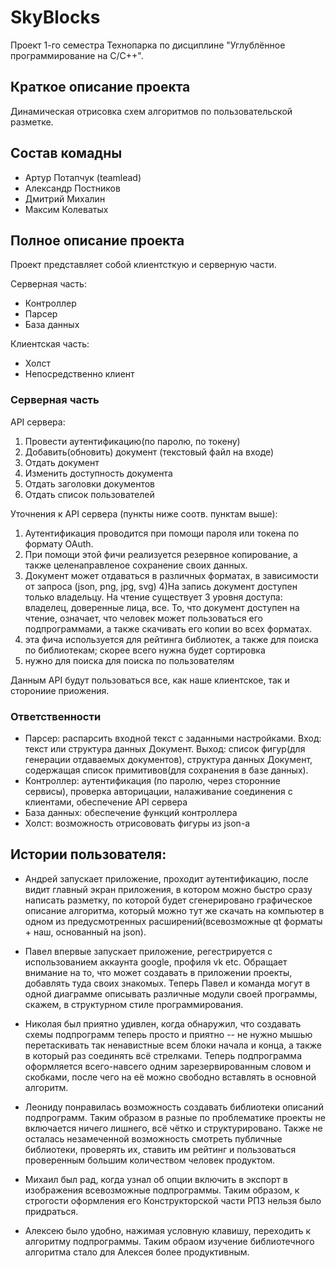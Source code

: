 # SkyBlocks
Проект 1-го семестра Технопарка по дисциплине "Углублённое программирование на C/C++".

## Краткое описание проекта
Динамическая отрисовка схем алгоритмов по пользовательской разметке.

## Состав комадны
- Артур Потапчук (teamlead)
- Александр Постников
- Дмитрий Михалин
- Максим Колеватых

## Полное описание проекта
Проект представляет собой клиентсткую и серверную части. 

Серверная часть:
- Контроллер
- Парсер
- База данных

Клиентская часть:
- Холст
- Непосредственно клиент

### Серверная часть

API сервера:
1) Провести аутентификацию(по паролю, по токену)
2) Добавить(обновить) документ (текстовый файл на входе)
3) Отдать документ
4) Изменить доступность документа
5) Отдать заголовки документов
6) Отдать список пользователей

Уточнения к API сервера (пункты ниже соотв. пунктам выше):
1) Аутентификация проводится при помощи пароля или токена по формату OAuth.
2) При помощи этой фичи реализуется резервное копирование, а также целенаправленое сохранение своих данных.
3) Документ может отдаваться в различных форматах, в зависимости от запроса (json, png, jpg, svg)
4)На запись документ доступен только владельцу.
На чтение существует 3 уровня доступа: владелец, доверенные лица, все.
То, что документ доступен на чтение, означает, что человек может пользоваться его подпрограммами,
а также скачивать его копии во всех форматах.
5) эта фича используется для рейтинга библиотек, а также для поиска по библиотекам; скорее всего нужна будет сортировка
6) нужно для поиска для поиска по пользователям

Данным API будут пользоваться все, как наше клиентское, так и сторониие приожения.

### Ответственности
- Парсер: распарсить входной текст с заданными настройками. Вход: текст или структура данных Документ. Выход: список фигур(для генерации отдаваемых документов), структура данных Документ, содержащая список примитивов(для сохранения в базе данных).
- Контроллер: аутентификация (по паролю, через сторонние сервисы), проверка авторицации, налаживание соединения с клиентами, обеспечение API сервера
- База данных: обеспечение функций контроллера
- Холст: возможность отрисововать фигуры из json-а




## Истории пользователя:
- Андрей запускает приложение, проходит аутентификацию, после видит главный экран приложения, в котором можно быстро 
сразу написать разметку, по которой будет сгенерировано графическое описание алгоритма, который можно
тут же скачать на компьютер в одном из предусмотренных расширений(всевозможные qt форматы + наш, основанный на json).
- Павел впервые запускает приложение, регестрируется с использованием аккаунта google, профиля vk etc. Обращает внимание на то, что может создавать в приложении проекты, добавлять туда своих знакомых. Теперь Павел и команда могут в одной диаграмме 
описывать различные модули своей программы, скажем, в структурном стиле программирования.

- Николая был приятно удивлен, когда обнаружил, что создавать схемы подпрограмм теперь просто и приятно -- не нужно 
мышью перетаскивать так ненавистные всем блоки начала и конца, а также в который раз соединять всё стрелками. Теперь подпрограмма оформляется всего-навсего одним зарезервированным словом и скобками, после чего на её можно свободно вставлять в основной алгоритм.

- Леониду понравилась возможность создавать библиотеки описаний подпрограмм. Таким образом в разные по проблематике 
проекты не включается ничего лишнего, всё чётко и структурировано. Также не осталась незамеченной возможность 
смотреть публичные библиотеки, проверять их, ставить им рейтинг и пользоваться проверенным большим количеством человек  продуктом.

- Михаил был рад, когда узнал об опции включить в экспорт в изображения всевозможные подпрограммы. Таким образом, к строгости 
оформления его Конструкторской части РПЗ нельзя было придраться.  

- Алексею было удобно, нажимая условную клавишу, переходить к алгоритму подпрограммы. Таким обраом изучение библиотечного алгоритма стало для Алексея более продуктивным.
